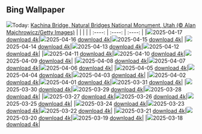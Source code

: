 ## Bing Wallpaper
![](./wallpaper/2025-04-17.jpg)Today: [Kachina Bridge, Natural Bridges National Monument, Utah (© Alan Majchrowicz/Getty Images)](./wallpaper/2025-04-17.jpg)
|      |      |      |
| :----: | :----: | :----: |
|![](./wallpaper/2025-04-17_sm.jpg)2025-04-17 [download 4k](./wallpaper/2025-04-17.jpg)|![](./wallpaper/2025-04-16_sm.jpg)2025-04-16 [download 4k](./wallpaper/2025-04-16.jpg)|![](./wallpaper/2025-04-15_sm.jpg)2025-04-15 [download 4k](./wallpaper/2025-04-15.jpg)|
|![](./wallpaper/2025-04-14_sm.jpg)2025-04-14 [download 4k](./wallpaper/2025-04-14.jpg)|![](./wallpaper/2025-04-13_sm.jpg)2025-04-13 [download 4k](./wallpaper/2025-04-13.jpg)|![](./wallpaper/2025-04-12_sm.jpg)2025-04-12 [download 4k](./wallpaper/2025-04-12.jpg)|
|![](./wallpaper/2025-04-11_sm.jpg)2025-04-11 [download 4k](./wallpaper/2025-04-11.jpg)|![](./wallpaper/2025-04-10_sm.jpg)2025-04-10 [download 4k](./wallpaper/2025-04-10.jpg)|![](./wallpaper/2025-04-09_sm.jpg)2025-04-09 [download 4k](./wallpaper/2025-04-09.jpg)|
|![](./wallpaper/2025-04-08_sm.jpg)2025-04-08 [download 4k](./wallpaper/2025-04-08.jpg)|![](./wallpaper/2025-04-07_sm.jpg)2025-04-07 [download 4k](./wallpaper/2025-04-07.jpg)|![](./wallpaper/2025-04-06_sm.jpg)2025-04-06 [download 4k](./wallpaper/2025-04-06.jpg)|
|![](./wallpaper/2025-04-05_sm.jpg)2025-04-05 [download 4k](./wallpaper/2025-04-05.jpg)|![](./wallpaper/2025-04-04_sm.jpg)2025-04-04 [download 4k](./wallpaper/2025-04-04.jpg)|![](./wallpaper/2025-04-03_sm.jpg)2025-04-03 [download 4k](./wallpaper/2025-04-03.jpg)|
|![](./wallpaper/2025-04-02_sm.jpg)2025-04-02 [download 4k](./wallpaper/2025-04-02.jpg)|![](./wallpaper/2025-04-01_sm.jpg)2025-04-01 [download 4k](./wallpaper/2025-04-01.jpg)|![](./wallpaper/2025-03-31_sm.jpg)2025-03-31 [download 4k](./wallpaper/2025-03-31.jpg)|
|![](./wallpaper/2025-03-30_sm.jpg)2025-03-30 [download 4k](./wallpaper/2025-03-30.jpg)|![](./wallpaper/2025-03-29_sm.jpg)2025-03-29 [download 4k](./wallpaper/2025-03-29.jpg)|![](./wallpaper/2025-03-28_sm.jpg)2025-03-28 [download 4k](./wallpaper/2025-03-28.jpg)|
|![](./wallpaper/2025-03-27_sm.jpg)2025-03-27 [download 4k](./wallpaper/2025-03-27.jpg)|![](./wallpaper/2025-03-26_sm.jpg)2025-03-26 [download 4k](./wallpaper/2025-03-26.jpg)|![](./wallpaper/2025-03-25_sm.jpg)2025-03-25 [download 4k](./wallpaper/2025-03-25.jpg)|
|![](./wallpaper/2025-03-24_sm.jpg)2025-03-24 [download 4k](./wallpaper/2025-03-24.jpg)|![](./wallpaper/2025-03-23_sm.jpg)2025-03-23 [download 4k](./wallpaper/2025-03-23.jpg)|![](./wallpaper/2025-03-22_sm.jpg)2025-03-22 [download 4k](./wallpaper/2025-03-22.jpg)|
|![](./wallpaper/2025-03-21_sm.jpg)2025-03-21 [download 4k](./wallpaper/2025-03-21.jpg)|![](./wallpaper/2025-03-20_sm.jpg)2025-03-20 [download 4k](./wallpaper/2025-03-20.jpg)|![](./wallpaper/2025-03-19_sm.jpg)2025-03-19 [download 4k](./wallpaper/2025-03-19.jpg)|
|![](./wallpaper/2025-03-18_sm.jpg)2025-03-18 [download 4k](./wallpaper/2025-03-18.jpg)|